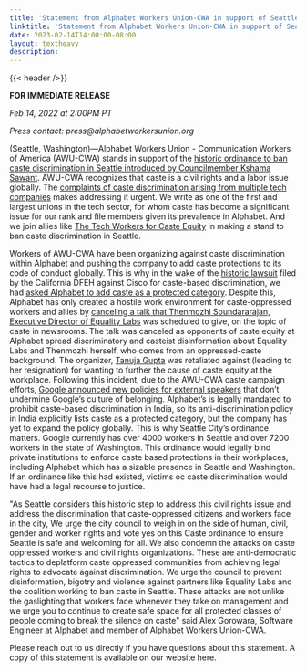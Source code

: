 ```yaml
---
title: 'Statement from Alphabet Workers Union-CWA in support of Seattle ordinance to ban caste discrimination'
linktitle: 'Statement from Alphabet Workers Union-CWA in support of Seattle ordinance to ban caste discrimination'
date: 2023-02-14T14:00:00-08:00
layout: textheavy
description:
---
```


{{< header />}}

**FOR IMMEDIATE RELEASE**

_Feb 14, 2022 at 2:00PM PT_

_Press contact: press@alphabetworkersunion.org_

(Seattle, Washington)—Alphabet Workers Union - Communication Workers of America (AWU-CWA) stands in support of the [historic ordinance to ban caste discrimination in Seattle introduced by Councilmember Kshama Sawant](https://www.thequint.com/us-nri-news/kshama-sawant-seattle-city-council-legislation-ban-caste-discrimination-south-asia-ambedkar-international-center). AWU-CWA recognizes that caste is a civil rights and a labor issue globally. The [complaints of caste discrimination arising from multiple tech companies](https://www.vice.com/en/article/3azjp5/silicon-valley-has-a-caste-discrimination-problem) makes addressing it urgent. We write as one of the first and largest unions in the tech sector, for whom caste has become a significant issue for our rank and file members given its prevalence in Alphabet. And we join allies like [The Tech Workers for Caste Equity](https://techworkersforcasteequity.substack.com/p/tech-workers-for-caste-equity-supports) in making a stand to ban caste discrimination in Seattle.

Workers of AWU-CWA have been organizing against caste discrimination within Alphabet and pushing the company to add caste protections to its code of conduct globally. This is why in the wake of the [historic lawsuit](https://calcivilrights.ca.gov/wp-content/uploads/sites/32/2020/06/Cisco_2020.06.30.pdf) filed by the California DFEH against Cisco for caste-based discrimination, we had [asked Alphabet to add caste as a protected category](https://alphabetworkersunion.org/press/releases/caste-discrimination-must-be-addressed/). Despite this, Alphabet has only created a hostile work environment for caste-oppressed workers and allies by [canceling a talk that Thenmozhi Soundararajan, Executive Director of Equality Labs](https://www.nbcnews.com/news/asian-america/big-techs-big-problem-also-best-kept-secret-caste-discrimination-rcna33692) was scheduled to give, on the topic of caste in newsrooms. The talk was canceled as opponents of caste equity at Alphabet spread discriminatory and casteist disinformation about Equality Labs and Thenmozhi herself, who comes from an oppressed-caste background. The organizer, [Tanuja Gupta](https://www.newyorker.com/news/q-and-a/googles-caste-bias-problem) was retaliated against (leading to her resignation) for wanting to further the cause of caste equity at the workplace. Following this incident, due to the AWU-CWA caste campaign efforts, [Google announced new policies for external speakers](https://alphabetworkersunion.org/press/releases/caste-supremacist-talk-canceled/) that don’t undermine Google’s culture of belonging. Alphabet’s is legally mandated to prohibit caste-based discrimination in India, so its anti-discrimination policy in India explicitly lists caste as a protected category, but the company has yet to expand the policy globally. This is why Seattle City’s ordinance matters. Google currently has over 4000 workers in Seattle and over 7200 workers in the state of Washington. This ordinance would legally bind private institutions to enforce caste based protections in their workplaces, including Alphabet which has a sizable presence in Seattle and Washington. If an ordinance like this had existed, victims oc caste discrimination would have had a legal recourse to justice.

"As Seattle considers this historic step to address this civil rights issue and address the discrimination that caste-oppressed citizens and workers face in the city, We urge the city council to weigh in on the side of human, civil, gender and worker rights and vote yes on this Caste ordinance to ensure Seattle is safe and welcoming for all. We also condemn the attacks on caste oppressed workers and civil rights organizations. These are anti-democratic tactics to deplatform caste oppressed communities from achieving legal rights to advocate against discrimination. We urge the council to prevent disinformation, bigotry and violence against partners like Equality Labs and the coalition working to ban caste in Seattle. These attacks are not unlike the gaslighting that workers face whenever they take on management and we urge you to continue to create safe space for all protected classes of people coming to break the silence on caste" said Alex Gorowara, Software Engineer at Alphabet and member of Alphabet Workers Union-CWA.

Please reach out to us directly if you have questions about this statement. A copy of this statement is available on our website here.
